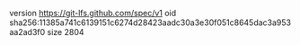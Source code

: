 version https://git-lfs.github.com/spec/v1
oid sha256:11385a741c6139151c6274d28423aadc30a3e30f051c8645dac3a953aa2ad3f0
size 2804
